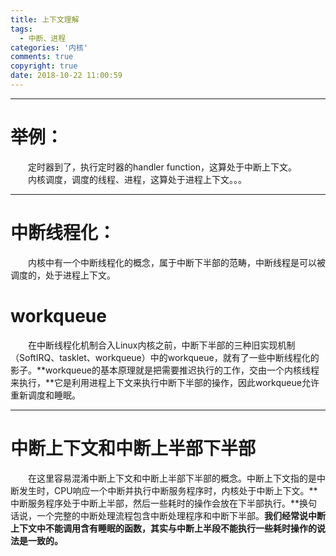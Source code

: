 ```yaml
---
title: 上下文理解
tags:
  - 中断、进程
categories: '内核'
comments: true
copyright: true
date: 2018-10-22 11:00:59
---
```




_ _ _
# 举例：
　　定时器到了，执行定时器的handler function，这算处于中断上下文。
　　内核调度，调度的线程、进程，这算处于进程上下文。。。


_ _ _

# 中断线程化：
　　内核中有一个中断线程化的概念，属于中断下半部的范畴，中断线程是可以被调度的，处于进程上下文。

# workqueue
　　在中断线程化机制合入Linux内核之前，中断下半部的三种旧实现机制（SoftIRQ、tasklet、workqueue）中的workqueue，就有了一些中断线程化的影子。**workqueue的基本原理就是把需要推迟执行的工作，交由一个内核线程来执行，**它是利用进程上下文来执行中断下半部的操作，因此workqueue允许重新调度和睡眠。

_ _ _

# 中断上下文和中断上半部下半部
　　在这里容易混淆中断上下文和中断上半部下半部的概念。中断上下文指的是中断发生时，CPU响应一个中断并执行中断服务程序时，内核处于中断上下文。**中断服务程序处于中断上半部，然后一些耗时的操作会放在下半部执行。**换句话说，一个完整的中断处理流程包含中断处理程序和中断下半部。**我们经常说中断上下文中不能调用含有睡眠的函数，其实与中断上半段不能执行一些耗时操作的说法是一致的。**
